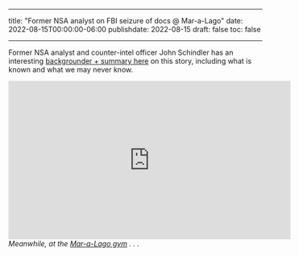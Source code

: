 
---
title: "Former NSA analyst on FBI seizure of docs @ Mar-a-Lago"
date: 2022-08-15T00:00:00-06:00
publishdate: 2022-08-15
draft: false
toc: false

---

Former NSA analyst and counter-intel officer John Schindler has an interesting <a href="https://topsecretumbra.substack.com/p/trumps-florida-secrets-a-counterintelligence" target="blank">backgrounder + summary here</a> on this story, including what is known and what we may never know.

<iframe width="560" height="315" src="https://www.youtube.com/embed/eYSBfbjCvAA?start=51" title="YouTube video player" frameborder="0" allow="accelerometer; autoplay; clipboard-write; encrypted-media; gyroscope; picture-in-picture" allowfullscreen></iframe>
<figcaption><em>Meanwhile, at the <a href="https://www.maralagoclub.com/spa-sports-recreation" target="blank">Mar-a-Lago gym</a> . . .  </em></figcaption>
